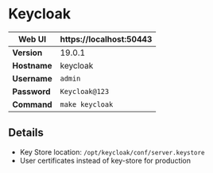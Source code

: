 # Keycloak

| **Web UI** | https://localhost:50443 |
|--|--|
| **Version** | 19.0.1 |
| **Hostname** | keycloak |
| **Username** | `admin` |
| **Password** | `Keycloak@123` |
| **Command** | `make keycloak` |

## Details

  * Key Store location: `/opt/keycloak/conf/server.keystore`
  * User certificates instead of key-store for production
